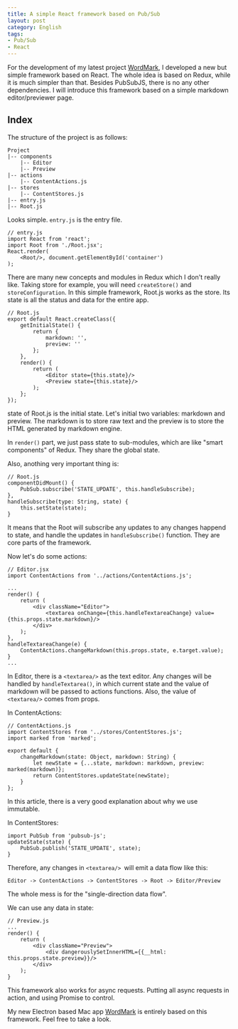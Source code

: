 ```yaml
---
title: A simple React framework based on Pub/Sub
layout: post
category: English
tags:
- Pub/Sub
- React
---
```


For the development of my latest project [WordMark](http://wordmarkapp.com), I developed a new but simple framework based on React. The whole idea is based on Redux, while it is much simpler than that. Besides PubSubJS, there is no any other dependencies. I will introduce this framework based on a simple markdown editor/previewer page.

## Index

The structure of the project is as follows:

```
Project
|-- components
    |-- Editor
    |-- Preview
|-- actions
    |-- ContentActions.js
|-- stores
    |-- ContentStores.js
|-- entry.js
|-- Root.js
```

Looks simple. `entry.js` is the entry file.

```
// entry.js
import React from 'react';  
import Root from './Root.jsx';
React.render(
    <Root/>, document.getElementById('container')
);
```

There are many new concepts and modules in Redux which I don't really like. Taking store for example, you will need `createStore()` and `storeConfiguration`. In this simple framework, Root.js works as the store. Its state is all the status and data for the entire app.

```
// Root.js
export default React.createClass({
    getInitialState() {
        return {
            markdown: '',
            preview: ''
        };
    },
    render() {
        return (
            <Editor state={this.state}/>
            <Preview state={this.state}/>
        );
    };
});
```

state of Root.js is the initial state. Let's initial two variables: markdown and preview. The markdown is to store raw text and the preview is to store the HTML generated by markdown engine.

In `render()` part, we just pass state to sub-modules, which are like "smart components" of Redux. They share the global state.

Also, anothing very important thing is:

```
// Root.js
componentDidMount() {
    PubSub.subscribe('STATE_UPDATE', this.handleSubscribe);
},
handleSubscribe(type: String, state) {
    this.setState(state);
}
```

It means that the Root will subscribe any updates to any changes happend to state, and handle the updates in `handleSubscribe()` function. They are core parts of the framework.

Now let's do some actions:

```
// Editor.jsx
import ContentActions from '../actions/ContentActions.js';

...
render() {
    return (
        <div className="Editor">
            <textarea onChange={this.handleTextareaChange} value={this.props.state.markdown}/>
        </div>
    );
},
handleTextareaChange(e) {
    ContentActions.changeMarkdown(this.props.state, e.target.value);
}
...
```

In Editor, there is a `<textarea/>` as the text editor. Any changes will be handled by `handleTextarea()`, in which current state and the value of markdown will be passed to actions functions. Also, the value of `<textarea/>` comes from props.

In ContentActions:

```
// ContentActions.js
import ContentStores from '../stores/ContentStores.js';
import marked from 'marked';

export default {
    changeMarkdown(state: Object, markdown: String) {
        let newState = {...state, markdown: markdown, preview: marked(markdown)};
        return ContentStores.updateState(newState);
    }
};
```

In this article, there is a very good explanation about why we use immutable.

In ContentStores:

```
import PubSub from 'pubsub-js';
updateState(state) {
    PubSub.publish('STATE_UPDATE', state);
}
```

Therefore, any changes in `<textarea/> `will emit a data flow like this:

```
Editor -> ContentActions -> ContentStores -> Root -> Editor/Preview
```

The whole mess is for the "single-direction data flow".

We can use any data in state:

```
// Preview.js
...
render() {
    return (
        <div className="Preview">
            <div dangerouslySetInnerHTML={{__html: this.props.state.preview}}/>
        </div>
    );
}
```

This framework also works for async requests. Putting all async requests in action, and using Promise to control.

My new Electron based Mac app [WordMark](http://wordmarkapp.com) is entirely based on this framework. Feel free to take a look.